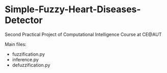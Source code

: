 # Simple-Fuzzy-Heart-Diseases-Detector
Second Practical Project of Computational Intelligence Course at CE@AUT

Main files:
- fuzzification.py
- inference.py
- defuzzification.py
